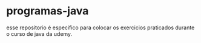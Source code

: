 # programas-java
esse repositorio é especifico para colocar os exercicios praticados durante o curso de java da udemy.
